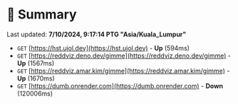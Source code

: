# 📖 Summary
Last updated: **7/10/2024, 9:17:14 PTG "Asia/Kuala_Lumpur"**

- `GET` [https://hst.ujol.dev](https://hst.ujol.dev) - **Up** (594ms)
- `GET` [https://reddviz.deno.dev/gimme](https://reddviz.deno.dev/gimme) - **Up** (1567ms)
- `GET` [https://reddviz.amar.kim/gimme](https://reddviz.amar.kim/gimme) - **Up** (1670ms)
- `GET` [https://dumb.onrender.com](https://dumb.onrender.com) - **Down** (120006ms)
